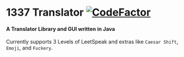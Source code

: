 # 1337 Translator [![CodeFactor](https://www.codefactor.io/repository/github/luziferium/leet-translator/badge/main)](https://www.codefactor.io/repository/github/luziferium/leet-translator/overview/main)
#### A Translator Library and GUI written in Java
Currently supports 3 Levels of LeetSpeak and extras like `Caesar Shift`, `Emoji`, and `Fuckery`.<br><br>

